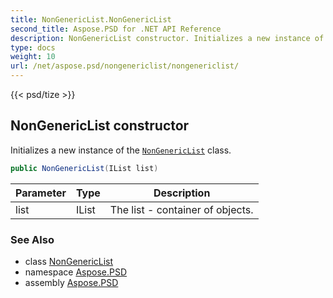 ```yaml
---
title: NonGenericList.NonGenericList
second_title: Aspose.PSD for .NET API Reference
description: NonGenericList constructor. Initializes a new instance of the NonGenericList class
type: docs
weight: 10
url: /net/aspose.psd/nongenericlist/nongenericlist/
---
```

{{< psd/tize >}}
## NonGenericList constructor

Initializes a new instance of the [`NonGenericList`](../) class.

```csharp
public NonGenericList(IList list)
```

| Parameter | Type | Description |
| --- | --- | --- |
| list | IList | The list - container of objects. |

### See Also

* class [NonGenericList](../)
* namespace [Aspose.PSD](../../../aspose.psd/)
* assembly [Aspose.PSD](../../../)


